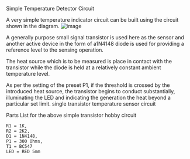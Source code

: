 Simple Temperature Detector Circuit

A very simple temperature indicator circuit can be built using the circuit shown in the diagram.
![image](https://github.com/user-attachments/assets/889c7140-914d-4410-aab0-9587dabf9cd3)



A generally purpose small signal transistor is used here as the sensor and another active device in the form of a1N4148 diode is used for providing a reference level to the sensing operation.

The heat source which is to be measured is place in contact with the transistor while the diode is held at a relatively constant ambient temperature level.

As per the setting of the preset P1, if the threshold is crossed by the introduced heat source, the transistor begins to conduct substantially, illuminating the LED and indicating the generation the heat beyond a particular set limit.
single transistor temperature sensor circuit

Parts List for the above simple transistor hobby circuit

    R1 = 1K,
    R2 = 2K2,
    D1 = 1N4148,
    P1 = 300 Ohms,
    T1 = BC547
    LED = RED 5mm
